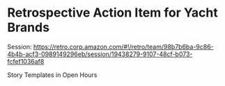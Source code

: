 
# Retrospective Action Item for Yacht Brands
Session: https://retro.corp.amazon.com/#!/retro/team/98b7b6ba-9c86-4b4b-acf3-0989149296eb/session/19438279-9107-48cf-b073-fcfef1036af8

Story Templates in Open Hours
